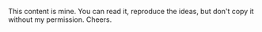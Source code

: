 This content is mine. You can read it, reproduce the ideas, but don't copy it without my permission. Cheers.
